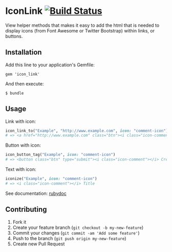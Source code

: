 # IconLink [![Build Status](https://secure.travis-ci.org/noroddsto/icon_link.png?branch=master)](https://travis-ci.org/noroddsto/icon_link)

View helper methods that makes it easy to add the html that is needed to display icons (from Font Awesome or Twitter Bootstrap) within links, or buttons.

## Installation

Add this line to your application's Gemfile:

    gem 'icon_link'

And then execute:

    $ bundle

## Usage

Link with icon:

```ruby
icon_link_to("Example", "http://www.example.com", icon: "comment-icon")
# => <a href="http://www.example.com" class="btn"><i class="icon-comment"></i> Title</a>
```
Button with icon:

```ruby
icon_button_tag("Example", icon: "comment-icon")
# => <button class="btn" type="submit"><i class="icon-comment"></i> Create model</button>
```  

Text with icon:

```ruby
iconize("Example", icon: "comment-icon")
# => <i class="icon-comment"></i> Title
```  

See documentation: [rubydoc](http://rubydoc.info/github/noroddsto/icon_link/master/frames)

## Contributing

1. Fork it
2. Create your feature branch (`git checkout -b my-new-feature`)
3. Commit your changes (`git commit -am 'Add some feature'`)
4. Push to the branch (`git push origin my-new-feature`)
5. Create new Pull Request
